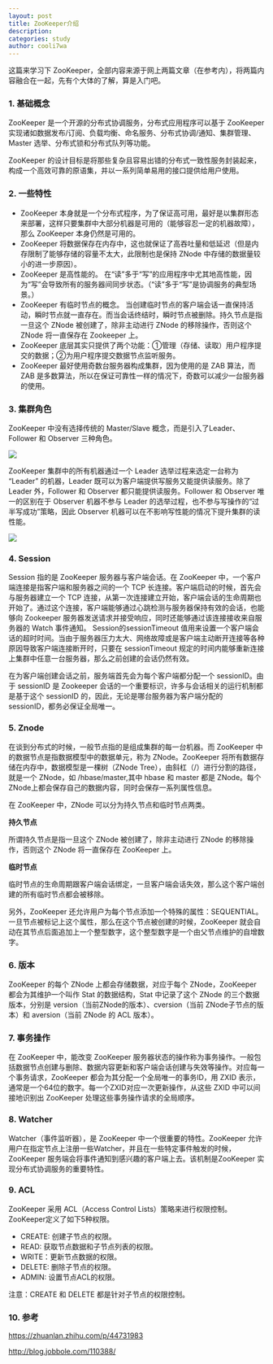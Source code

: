 ```yaml
---
layout: post
title: ZooKeeper介绍
description:
categories: study
author: cooli7wa
---
```

这篇来学习下 ZooKeeper，全部内容来源于网上两篇文章（在参考内），将两篇内容融合在一起，先有个大体的了解，算是入门吧。

### 1. 基础概念

ZooKeeper 是一个开源的分布式协调服务，分布式应用程序可以基于 ZooKeeper 实现诸如数据发布/订阅、负载均衡、命名服务、分布式协调/通知、集群管理、Master 选举、分布式锁和分布式队列等功能。

ZooKeeper 的设计目标是将那些复杂且容易出错的分布式一致性服务封装起来，构成一个高效可靠的原语集，并以一系列简单易用的接口提供给用户使用。

### 2. 一些特性

- ZooKeeper 本身就是一个分布式程序，为了保证高可用，最好是以集群形态来部署，这样只要集群中大部分机器是可用的（能够容忍一定的机器故障），那么 ZooKeeper 本身仍然是可用的。
- ZooKeeper 将数据保存在内存中，这也就保证了高吞吐量和低延迟（但是内存限制了能够存储的容量不太大，此限制也是保持 ZNode 中存储的数据量较小的进一步原因）。
- ZooKeeper 是高性能的。 在“读”多于“写”的应用程序中尤其地高性能，因为“写”会导致所有的服务器间同步状态。（“读”多于“写”是协调服务的典型场景。）
- ZooKeeper 有临时节点的概念。 当创建临时节点的客户端会话一直保持活动，瞬时节点就一直存在。而当会话终结时，瞬时节点被删除。持久节点是指一旦这个 ZNode 被创建了，除非主动进行 ZNode 的移除操作，否则这个 ZNode 将一直保存在 Zookeeper 上。
- ZooKeeper 底层其实只提供了两个功能：①管理（存储、读取）用户程序提交的数据；②为用户程序提交数据节点监听服务。
- ZooKeeper 最好使用奇数台服务器构成集群，因为使用的是 ZAB 算法，而 ZAB 是多数算法，所以在保证可靠性一样的情况下，奇数可以减少一台服务器的使用。

### 3. 集群角色

ZooKeeper 中没有选择传统的 Master/Slave 概念，而是引入了Leader、Follower 和 Observer 三种角色。

![]({{site.baseurl}}/images/md/zookeeper_0.png)

ZooKeeper 集群中的所有机器通过一个 Leader 选举过程来选定一台称为 “Leader” 的机器，Leader 既可以为客户端提供写服务又能提供读服务。除了 Leader 外，Follower 和 Observer 都只能提供读服务。Follower 和 Observer 唯一的区别在于 Observer 机器不参与 Leader 的选举过程，也不参与写操作的“过半写成功”策略，因此 Observer 机器可以在不影响写性能的情况下提升集群的读性能。

![]({{site.baseurl}}/images/md/zookeeper_1.png)

### 4. Session

Session 指的是 ZooKeeper 服务器与客户端会话。在 ZooKeeper 中，一个客户端连接是指客户端和服务器之间的一个 TCP 长连接。客户端启动的时候，首先会与服务器建立一个 TCP 连接，从第一次连接建立开始，客户端会话的生命周期也开始了。通过这个连接，客户端能够通过心跳检测与服务器保持有效的会话，也能够向  Zookeeper 服务器发送请求并接受响应，同时还能够通过该连接接收来自服务器的 Watch 事件通知。 Session的sessionTimeout 值用来设置一个客户端会话的超时时间。当由于服务器压力太大、网络故障或是客户端主动断开连接等各种原因导致客户端连接断开时，只要在 sessionTimeout 规定的时间内能够重新连接上集群中任意一台服务器，那么之前创建的会话仍然有效。

在为客户端创建会话之前，服务端首先会为每个客户端都分配一个 sessionID。由于 sessionID 是 Zookeeper 会话的一个重要标识，许多与会话相关的运行机制都是基于这个 sessionID 的，因此，无论是哪台服务器为客户端分配的 sessionID，都务必保证全局唯一。

### 5. Znode

在谈到分布式的时候，一般节点指的是组成集群的每一台机器。而 ZooKeeper 中的数据节点是指数据模型中的数据单元，称为 ZNode。ZooKeeper 将所有数据存储在内存中，数据模型是一棵树（ZNode Tree），由斜杠（/）进行分割的路径，就是一个 ZNode，如 /hbase/master,其中 hbase 和 master 都是 ZNode。每个 ZNode上都会保存自己的数据内容，同时会保存一系列属性信息。

在 ZooKeeper 中，ZNode 可以分为持久节点和临时节点两类。

**持久节点**

所谓持久节点是指一旦这个 ZNode 被创建了，除非主动进行 ZNode 的移除操作，否则这个 ZNode 将一直保存在 ZooKeeper 上。

**临时节点**

临时节点的生命周期跟客户端会话绑定，一旦客户端会话失效，那么这个客户端创建的所有临时节点都会被移除。

另外，ZooKeeper 还允许用户为每个节点添加一个特殊的属性：SEQUENTIAL。一旦节点被标记上这个属性，那么在这个节点被创建的时候，ZooKeeper 就会自动在其节点后面追加上一个整型数字，这个整型数字是一个由父节点维护的自增数字。

### 6. 版本

ZooKeeper 的每个 ZNode 上都会存储数据，对应于每个 ZNode，ZooKeeper 都会为其维护一个叫作 Stat 的数据结构，Stat 中记录了这个 ZNode 的三个数据版本，分别是 version（当前ZNode的版本）、cversion（当前 ZNode子节点的版本）和 aversion（当前 ZNode 的 ACL 版本）。

### 7. 事务操作

在 ZooKeeper 中，能改变 ZooKeeper 服务器状态的操作称为事务操作。一般包括数据节点创建与删除、数据内容更新和客户端会话创建与失效等操作。对应每一个事务请求，ZooKeeper 都会为其分配一个全局唯一的事务ID，用 ZXID 表示，通常是一个64位的数字。每一个ZXID对应一次更新操作，从这些 ZXID 中可以间接地识别出 ZooKeeper 处理这些事务操作请求的全局顺序。

### 8. Watcher

Watcher（事件监听器），是 ZooKeeper 中一个很重要的特性。ZooKeeper 允许用户在指定节点上注册一些Watcher，并且在一些特定事件触发的时候，ZooKeeper 服务端会将事件通知到感兴趣的客户端上去。该机制是ZooKeeper 实现分布式协调服务的重要特性。

### 9. ACL

ZooKeeper 采用 ACL（Access Control Lists）策略来进行权限控制。ZooKeeper定义了如下5种权限。

- CREATE: 创建子节点的权限。
- READ: 获取节点数据和子节点列表的权限。
- WRITE：更新节点数据的权限。
- DELETE: 删除子节点的权限。
- ADMIN: 设置节点ACL的权限。

注意：CREATE 和 DELETE 都是针对子节点的权限控制。

### 10. 参考

https://zhuanlan.zhihu.com/p/44731983

http://blog.jobbole.com/110388/<script type="text/javascript" src="https://cdn.mathjax.org/mathjax/latest/MathJax.js?config=default"></script>
